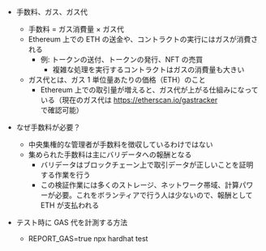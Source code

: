 - 手数料、ガス、ガス代
  - 手数料 = ガス消費量 × ガス代
  - Ethereum 上での ETH の送金や、コントラクトの実行にはガスが消費される
    - 例: トークンの送付、トークンの発行、NFT の売買
      - 複雑な処理を実行するコントラクトはガスの消費量も大きい
  - ガス代とは、ガス 1 単位量あたりの価格（ETH）のこと
    - Ethereum 上での取引量が増えると、ガス代が上がる仕組みになっている（現在のガス代は https://etherscan.io/gastracker で確認可能）
- なぜ手数料が必要？

  - 中央集権的な管理者が手数料を徴収しているわけではない
  - 集められた手数料は主にバリデータへの報酬となる
    - バリデータはブロックチェーン上で取引データが正しいことを証明する作業を行う
    - この検証作業には多くのストレージ、ネットワーク帯域、計算パワーが必要。これをボランティアで行う人は少ないので、報酬として ETH が支払われる

- テスト時に GAS 代を計測する方法
  - REPORT_GAS=true npx hardhat test
